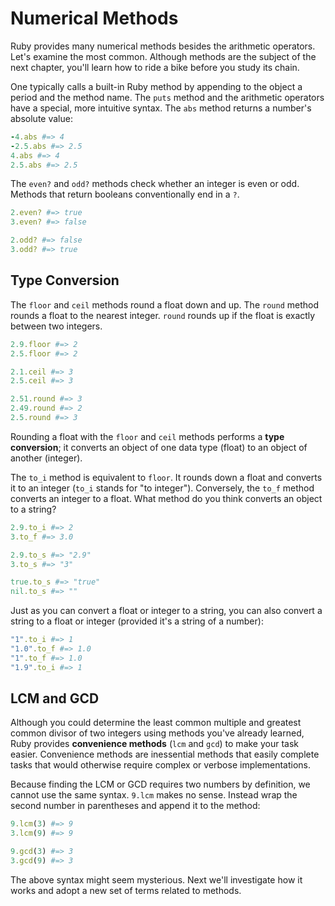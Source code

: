 # Numerical Methods

Ruby provides many numerical methods besides the arithmetic operators. Let's
examine the most common. Although methods are the subject of the next chapter,
you'll learn how to ride a bike before you study its chain.

One typically calls a built-in Ruby method by appending to the object a period
and the method name. The `puts` method and the arithmetic operators have a
special, more intuitive syntax. The `abs` method returns a number's absolute
value:

```ruby
-4.abs #=> 4
-2.5.abs #=> 2.5
4.abs #=> 4
2.5.abs #=> 2.5
```

The `even?` and `odd?` methods check whether an integer is even or odd. Methods
that return booleans conventionally end in a `?`.

```ruby
2.even? #=> true
3.even? #=> false

2.odd? #=> false
3.odd? #=> true
```


## Type Conversion

The `floor` and `ceil` methods round a float down and up. The `round` method
rounds a float to the nearest integer. `round` rounds up if the float is exactly
between two integers.

```ruby
2.9.floor #=> 2
2.5.floor #=> 2

2.1.ceil #=> 3
2.5.ceil #=> 3

2.51.round #=> 3
2.49.round #=> 2
2.5.round #=> 3
```

Rounding a float with the `floor` and `ceil` methods performs a **type
conversion**; it converts an object of one data type (float) to an object of
another (integer).

The `to_i` method is equivalent to `floor`. It rounds down a float and converts
it to an integer (`to_i` stands for "to integer"). Conversely, the `to_f` method
converts an integer to a float. What method do you think converts an object to
a string?

```ruby
2.9.to_i #=> 2
3.to_f #=> 3.0

2.9.to_s #=> "2.9"
3.to_s #=> "3"

true.to_s #=> "true"
nil.to_s #=> ""
```

Just as you can convert a float or integer to a string, you can also convert a
string to a float or integer (provided it's a string of a number):

```ruby
"1".to_i #=> 1
"1.0".to_f #=> 1.0
"1".to_f #=> 1.0
"1.9".to_i #=> 1
```


## LCM and GCD

Although you could determine the least common multiple and greatest common
divisor of two integers using methods you've already learned, Ruby provides
**convenience methods** (`lcm` and `gcd`) to make your task easier. Convenience
methods are inessential methods that easily complete tasks that would otherwise
require complex or verbose implementations.

Because finding the LCM or GCD requires two numbers by definition, we cannot use
the same syntax. `9.lcm` makes no sense. Instead wrap the second number in
parentheses and append it to the method:

```ruby
9.lcm(3) #=> 9
3.lcm(9) #=> 9

9.gcd(3) #=> 3
3.gcd(9) #=> 3
```

The above syntax might seem mysterious. Next we'll investigate how it works and
adopt a new set of terms related to methods.
